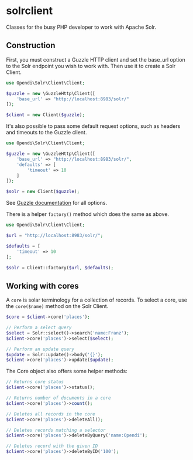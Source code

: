 solrclient
==========

Classes for the busy PHP developer to work with Apache Solr.

Construction
------------

First, you must construct a Guzzle HTTP client and set the base_url option to
the Solr endpoint you wish to work with. Then use it to create a Solr Client.

```php
use Opendi\Solr\Client\Client;

$guzzle = new \GuzzleHttp\Client([
    'base_url' => "http://localhost:8983/solr/"
]);

$client = new Client($guzzle);
```

It's also possible to pass some default request options, such as headers and
timeouts to the Guzzle client.

```php
use Opendi\Solr\Client\Client;

$guzzle = new \GuzzleHttp\Client([
    'base_url' => "http://localhost:8983/solr/",
    'defaults' => [
        'timeout' => 10
    ]
]);

$solr = new Client($guzzle);
```

See [Guzzle documentation](http://docs.guzzlephp.org/) for all options.

There is a helper `factory()` method which does the same as above.

```php
use Opendi\Solr\Client\Client;

$url = "http://localhost:8983/solr/";

$defaults = [
    'timeout' => 10
];

$solr = Client::factory($url, $defaults);
```

Working with cores
------------------

A `core` is solar terminology for a collection of records. To select a core, use
the `core($name)` method on the Solr Client.

```php
$core = $client->core('places');

// Perform a select query
$select = Solr::select()->search('name:Franz');
$client->core('places')->select($select);

// Perform an update query
$update = Solr::update()->body('{}');
$client->core('places')->update($update);
```

The Core object also offers some helper methods:

```php
// Returns core status
$client->core('places')->status();

// Returns number of documents in a core
$client->core('places')->count();

// Deletes all records in the core
$client->core('places')->deleteAll();

// Deletes records matching a selector
$client->core('places')->deleteByQuery('name:Opendi');

// Deletes record with the given ID
$client->core('places')->deleteByID('100');
```
